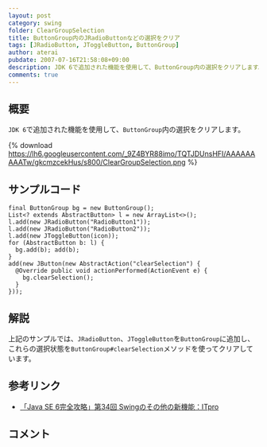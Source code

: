 ```yaml
---
layout: post
category: swing
folder: ClearGroupSelection
title: ButtonGroup内のJRadioButtonなどの選択をクリア
tags: [JRadioButton, JToggleButton, ButtonGroup]
author: aterai
pubdate: 2007-07-16T21:58:08+09:00
description: JDK 6で追加された機能を使用して、ButtonGroup内の選択をクリアします。
comments: true
---
```

## 概要
`JDK 6`で追加された機能を使用して、`ButtonGroup`内の選択をクリアします。

{% download https://lh6.googleusercontent.com/_9Z4BYR88imo/TQTJDUnsHFI/AAAAAAAAATw/gkcmzcekHus/s800/ClearGroupSelection.png %}

## サンプルコード
<pre class="prettyprint"><code>final ButtonGroup bg = new ButtonGroup();
List&lt;? extends AbstractButton&gt; l = new ArrayList&lt;&gt;();
l.add(new JRadioButton("RadioButton1"));
l.add(new JRadioButton("RadioButton2"));
l.add(new JToggleButton(icon));
for (AbstractButton b: l) {
  bg.add(b); add(b);
}
add(new JButton(new AbstractAction("clearSelection") {
  @Override public void actionPerformed(ActionEvent e) {
    bg.clearSelection();
  }
}));
</code></pre>

## 解説
上記のサンプルでは、`JRadioButton`、`JToggleButton`を`ButtonGroup`に追加し、これらの選択状態を`ButtonGroup#clearSelection`メソッドを使ってクリアしています。

## 参考リンク
- [「Java SE 6完全攻略」第34回 Swingのその他の新機能：ITpro](http://itpro.nikkeibp.co.jp/article/COLUMN/20070622/275590/)

<!-- dummy comment line for breaking list -->

## コメント
